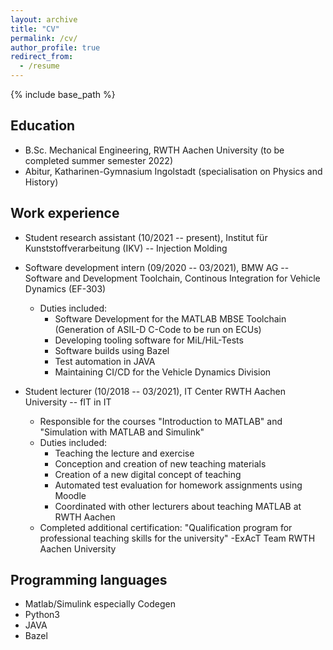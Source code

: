 ```yaml
---
layout: archive
title: "CV"
permalink: /cv/
author_profile: true
redirect_from:
  - /resume
---
```


{% include base_path %}

Education
---------
* B.Sc. Mechanical Engineering, RWTH Aachen University (to be completed summer semester 2022)
* Abitur, Katharinen-Gymnasium Ingolstadt (specialisation on Physics and History)

Work experience
---------------

* Student research assistant (10/2021 -- present), Institut für Kunststoffverarbeitung (IKV) -- Injection Molding


* Software development intern (09/2020 -- 03/2021), BMW AG -- Software and Development Toolchain, Continous Integration for Vehicle Dynamics (EF-303)
  * Duties included: 
    - Software Development for the MATLAB MBSE Toolchain (Generation of ASIL-D C-Code to be run on ECUs)
    - Developing tooling software for MiL/HiL-Tests
    - Software builds using Bazel
    - Test automation in JAVA
    - Maintaining CI/CD for the Vehicle Dynamics Division


* Student lecturer (10/2018 -- 03/2021), IT Center RWTH Aachen University -- fIT in IT
  * Responsible for the courses "Introduction to MATLAB" and "Simulation with MATLAB and Simulink"
  * Duties included: 
    - Teaching the lecture and exercise
    - Conception and creation of new teaching materials
    - Creation of a new digital concept of teaching
    - Automated test evaluation for homework assignments using Moodle
    - Coordinated with other lecturers about teaching MATLAB at RWTH Aachen
  * Completed additional certification: "Qualification program for professional teaching skills for the university" -ExAcT Team RWTH Aachen University
  

Programming languages
---------------------
* Matlab/Simulink especially Codegen
* Python3
* JAVA
* Bazel

  
